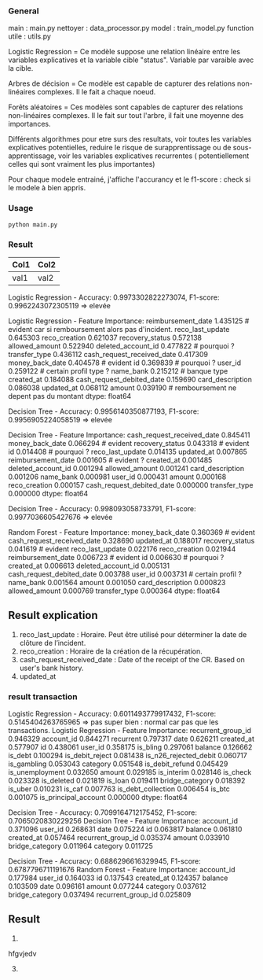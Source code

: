 ### General 
main : main.py
nettoyer : data_processor.py
model : train_model.py 
function utile : utils.py


Logistic Regression = Ce modèle suppose une relation linéaire entre les variables explicatives et la variable cible "status". 
                    Variable par varaible avec la cible.

Arbres de décision  = Ce modèle est capable de capturer des relations non-linéaires complexes. Il le fait a chaque noeud.

Forêts aléatoires = Ces modèles sont capables de capturer des relations non-linéaires complexes. Il le fait sur tout l'arbre, il fait une moyenne des  importances.


Différents algorithmes pour etre surs des resultats, voir toutes les variables explicatives potentielles, reduire le risque de surapprentissage ou de sous-apprentissage, voir les variables explicatives recurrentes ( potentiellement celles qui sont vraiment les plus importantes)

Pour chaque modele entrainé, j'affiche l'accurancy et le f1-score : check si le modele à bien appris.

### Usage 
``
python main.py
``

### Result 

| Col1 | Col2 |
|---|---|
| val1 | val2 |

Logistic Regression - Accuracy: 0.9973302822273074, F1-score: 0.9962243072305119 => elevée 

Logistic Regression - Feature Importance:
reimbursement_date            1.435125 # evident car si remboursement alors pas d'incident.
reco_last_update              0.645303
reco_creation                 0.621037
recovery_status               0.572138
allowed_amount                0.522940 
deleted_account_id            0.477822 # pourquoi ?
transfer_type                 0.436112 
cash_request_received_date    0.417309 
money_back_date               0.404578 # evident 
id                            0.369839 # pourquoi ? 
user_id                       0.259122 # certain profil type ? 
name_bank                     0.215212 # banque type 
created_at                    0.184088
cash_request_debited_date     0.159690
card_description              0.086038
updated_at                    0.068112
amount                        0.039190 # remboursement ne depent pas du montant
dtype: float64

Decision Tree - Accuracy: 0.9956140350877193, F1-score: 0.9956905224058519 => elevée

Decision Tree - Feature Importance:
cash_request_received_date    0.845411
money_back_date               0.066294 # evident 
recovery_status               0.043318 # evident 
id                            0.014408 # pourquoi ? 
reco_last_update              0.014135
updated_at                    0.007865
reimbursement_date            0.001605 # evident ?
created_at                    0.001485
deleted_account_id            0.001294
allowed_amount                0.001241
card_description              0.001206
name_bank                     0.000981
user_id                       0.000431
amount                        0.000168
reco_creation                 0.000157
cash_request_debited_date     0.000000
transfer_type                 0.000000
dtype: float64

Decision Tree - Accuracy: 0.998093058733791, F1-score: 0.9977036605427676 => elevée 

Random Forest - Feature Importance:
money_back_date               0.360369 # evident 
cash_request_received_date    0.328690
updated_at                    0.188017
recovery_status               0.041619 # evident 
reco_last_update              0.022176
reco_creation                 0.021944
reimbursement_date            0.006723 # evident 
id                            0.006630 # pourquoi ?
created_at                    0.006613 
deleted_account_id            0.005131
cash_request_debited_date     0.003788
user_id                       0.003731 # certain profil ? 
name_bank                     0.001564
amount                        0.001050
card_description              0.000823
allowed_amount                0.000769
transfer_type                 0.000364
dtype: float64

## Result explication 

1. reco_last_update : Horaire. Peut être utilisé pour déterminer la date de clôture de l’incident.
2. reco_creation : Horaire de la création de la récupération.
3. cash_request_received_date : Date of the receipt of the CR. Based on user's bank history.
4. updated_at


### result transaction 

Logistic Regression - Accuracy: 0.6011493779917432, F1-score: 0.5145404263765965 => pas super bien : normal car pas que les transactions.
Logistic Regression - Feature Importance:
recurrent_group_id       0.946329
account_id               0.844271
recurrent                0.797317
date                     0.626211
created_at               0.577907
id                       0.438061
user_id                  0.358175
is_bling                 0.297061
balance                  0.126662
is_debt                  0.100294
is_debit_reject          0.081438
is_n26_rejected_debit    0.060717
is_gambling              0.053043
category                 0.051548
is_debit_refund          0.045429
is_unemployment          0.032650
amount                   0.029185
is_interim               0.028146
is_check                 0.023328
is_deleted               0.021819
is_loan                  0.019411
bridge_category          0.018392
is_uber                  0.010231
is_caf                   0.007763
is_debt_collection       0.006454
is_btc                   0.001075
is_principal_account     0.000000
dtype: float64


Decision Tree - Accuracy: 0.7099164712175452, F1-score: 0.7065020830229256
Decision Tree - Feature Importance:
account_id               0.371096 
user_id                  0.268631
date                     0.075224
id                       0.063817
balance                  0.061810
created_at               0.057464
recurrent_group_id       0.035374
amount                   0.033910
bridge_category          0.011964
category                 0.011725

Decision Tree - Accuracy: 0.6886296616329945, F1-score: 0.6787796711191676
Random Forest - Feature Importance:
account_id               0.177984
user_id                  0.164033
id                       0.137543
created_at               0.124357
balance                  0.103509
date                     0.096161
amount                   0.077244
category                 0.037612
bridge_category          0.037494
recurrent_group_id       0.025809


## Result 

1. 
<tb><td> hfgvjedv </td></tb>

3. 
